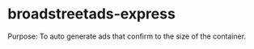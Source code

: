 ﻿# broadstreetads-express

Purpose: To auto generate ads that confirm to the size of the container.
